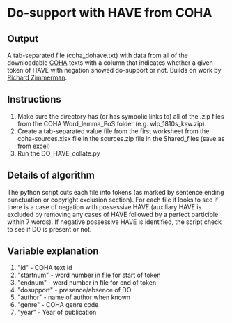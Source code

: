 # Do-support with HAVE from COHA
## Output
A tab-separated file (coha_dohave.txt) with data from all of the downloadable [COHA](http://corpus.byu.edu/coha/) texts with a column that indicates whether a given token of HAVE with negation showed do-support or not. Builds on work by [Richard Zimmerman](http://www.old-engli.sh/my-research.php).

## Instructions
  1. Make sure the directory has (or has symbolic links to) all of the .zip files from the COHA Word_lemma_PoS folder (e.g. wlp_1810s_ksw.zip).
  2. Create a tab-separated value file from the first worksheet from the coha-sources.xlsx file in the sources.zip file in the Shared_files (save as from excel) 
  3. Run the DO_HAVE_collate.py

## Details of algorithm
The python script cuts each file into tokens (as marked by sentence ending punctuation or copyright exclusion section). For each file it looks to see if there is a case of negation with possessive HAVE (auxiliary HAVE is excluded by removing any cases of HAVE followed by a perfect participle within 7 words). If negative possessive HAVE is identified, the script check to see if DO is present or not.

## Variable explanation
  1. "id" - COHA text id
  2. "startnum" - word number in file for start of token
  3. "endnum" - word number in file for end of token
  4. "dosupport" - presence/absence of DO
  5. "author" - name of author when known
  6. "genre" - COHA genre code
  7. "year" - Year of publication
